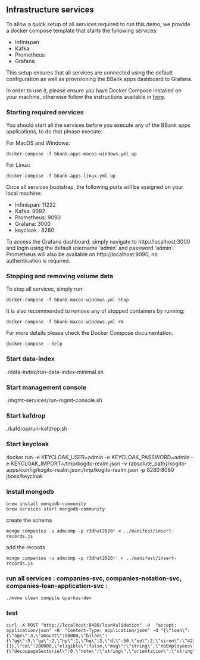 ## Infrastructure services


To allow a quick setup of all services required to run this demo, we provide a docker compose template that starts the following services:
- Infinispan
- Kafka
- Prometheus
- Grafana

This setup ensures that all services are connected using the default configuration as well as provisioning the BBank apps dashboard to Grafana.  

In order to use it, please ensure you have Docker Compose installed on your machine, otherwise follow the instructions available
 in [here](https://docs.docker.com/compose/install/).
 
### Starting required services

  You should start all the services before you execute any of the BBank apps applications, to do that please execute:
  
  For MacOS and Windows:
  
    docker-compose -f bbank-apps-macos-windows.yml up
  
  For Linux:
  
    docker-compose -f bbank-apps-linux.yml up
    
  Once all services bootstrap, the following ports will be assigned on your local machine:
  - Infinispan: 11222
  - Kafka: 9092
  - Prometheus: 9090
  - Grafana: 3000
  - keycloak : 8280
  
To access the Grafana dashboard, simply navigate to http://localhost:3000 and login using the default username 'admin' and password 'admin'.
Prometheus will also be available on http://localhost:9090, no authentication is required. 

### Stopping and removing volume data
  
  To stop all services, simply run:

    docker-compose -f bbank-macos-windows.yml stop
    
  It is also recommended to remove any of stopped containers by running:
  
    docker-compose -f bbank-macos-windows.yml rm  
    
  For more details please check the Docker Compose documentation.
  
    docker-compose --help  

  ### Start data-index
  ./data-index/run-data-index-minimal.sh
  ### Start management console
  ./mgmt-services/run-mgmt-console.sh
  ### Start kafdrop
  ./kafdrop/run-kafdrop.sh

  ### Start keycloak
  docker run -e KEYCLOAK_USER=admin -e KEYCLOAK_PASSWORD=admin -e KEYCLOAK_IMPORT=/tmp/kogito-realm.json -v {absolute_path}/kogito-apps/config/kogito-realm.json:/tmp/kogito-realm.json -p 8280:8080 jboss/keycloak

  ### Install mongodb
  ```
  brew install mongodb-community
  brew services start mongodb-community   
  ```
  create the schema
  ```
  mongo companies -u admcomp -p r3dhat2020! < ../manifest/insert-records.js
  ```
  add the records 
  ```
  mongo companies -u admcomp -p r3dhat2020!' < ../manifest/insert-records.js
  ```
   ### run all services  : companies-svc, companies-notation-svc, companies-loan-application-svc :
   ```
   ./mvnw clean compile quarkus:dev 
   ```
   ### test
   ```
   curl -X POST "http://localhost:8480/loanValidation" -H  "accept: application/json" -H  "Content-Type: application/json" -d "{\"loan\":{\"age\":3,\"amount\":50000,\"bilan\":{\"gg\":5,\"ga\":2,\"hp\":1,\"hq\":2,\"dl\":50,\"ee\":2,\"siren\":\"423646512\",\"variables\":[]},\"ca\":200000,\"eligible\":false,\"msg\":\"string\",\"nbEmployees\":10,\"notation\":{\"decoupageSectoriel\":0,\"note\":\"string\",\"orientation\":\"string\",\"score\":0,\"typeAiguillage\":\"string\"},\"publicSupport\":true,\"siren\":\"423646512\",\"typeProjet\":\"IRD\"}}"
   ```
   


